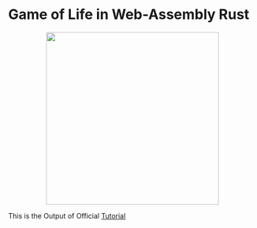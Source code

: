 # Game of Life in Web-Assembly Rust

<div align="center">
<img src="https://user-images.githubusercontent.com/19145527/66251540-22651b80-e78c-11e9-924c-2bec7a3329b8.png" height="350px">
</div>

This is the Output of Official [Tutorial](https://rustwasm.github.io/docs/book/)
